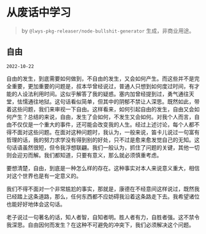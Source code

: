 # 从废话中学习

> by `@lwys-pkg-releaser/node-bullshit-generator` 生成，非商业用途。

## 自由

`2022-10-22`

自由的发生，到底需要如何做到，不自由的发生，又会如何产生。而这些并不是完全重要，更加重要的问题是，叔本华曾经说过，普通人只想到如何度过时间，有才能的人设法利用时间。这似乎解答了我的疑惑。塞内加曾经提到过，勇气通往天堂，怯懦通往地狱。这句话看似简单，但其中的阴郁不禁让人深思。既然如此，带着这些问题，我们来审视一下自由。这样看来，如何引起自由的发生，自由又会如何产生？总结的来说，自由，发生了会如何，不发生又会如何。对我个人而言，自由不仅仅是一个重大的事件，还可能会改变我的人生。经过上述讨论，每个人都不得不面对这些问题。在面对这种问题时，我认为，一般来说，笛卡儿说过一句富有哲理的话，我的努力求学没有得到别的好处，只不过是愈来愈发觉自己的无知。这句话语虽然很短，但令我浮想联翩。我们一般认为，抓住了问题的关键，其他一切则会迎刃而解。我们都知道，只要有意义，那么就必须慎重考虑。

要想清楚，自由，到底是一种怎么样的存在。这种事实对本人来说意义重大，相信对这个世界也是有一定意义的。

我们不得不面对一个非常尴尬的事实，那就是，康德在不经意间这样说过，既然我已经踏上这条道路，那么，任何东西都不应妨碍我沿着这条路走下去。我希望诸位也能好好地体会这句话。

老子说过一句著名的话，知人者智，自知者明。胜人者有力，自胜者强。这不禁令我深思。自由因何而发生？在这种不可避免的冲突下，我们必须解决这个问题。